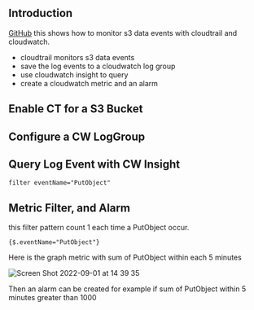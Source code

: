 ## Introduction 
[GitHub](https://github.com/entest-hai/s3-cloudtrail-cloudwatch) 
this shows how to monitor s3 data events with cloudtrail and cloudwatch. 

- cloudtrail monitors s3 data events 
- save the log events to a cloudwatch log group 
- use cloudwatch insight to query 
- create a cloudwatch metric and an alarm 

## Enable CT for a S3 Bucket

## Configure a CW LogGroup 

## Query Log Event with CW Insight 
```
filter eventName="PutObject"
```

## Metric Filter, and Alarm 
this filter pattern count 1 each time a PutObject occur.  
```
{$.eventName="PutObject"}
```
Here is the graph metric with sum of PutObject within each 5 minutes 

![Screen Shot 2022-09-01 at 14 39 35](https://user-images.githubusercontent.com/20411077/187861321-daf0a35b-9a43-4920-8483-f340303d3620.png)

Then an alarm can be created for example if sum of PutObject within 5 minutes greater than 1000

